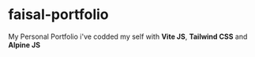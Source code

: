 # faisal-portfolio

My Personal Portfolio i've codded my self with **Vite JS**, **Tailwind CSS** and **Alpine JS**
